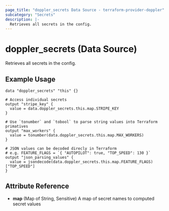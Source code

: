 ```yaml
---
page_title: "doppler_secrets Data Source - terraform-provider-doppler"
subcategory: "Secrets"
description: |-
  Retrieves all secrets in the config.
---
```


# doppler_secrets (Data Source)

Retrieves all secrets in the config.

## Example Usage

```hcl
data "doppler_secrets" "this" {}

# Access individual secrets
output "stripe_key" {
  value = data.doppler_secrets.this.map.STRIPE_KEY
}

# Use `tonumber` and `tobool` to parse string values into Terraform primatives
output "max_workers" {
  value = tonumber(data.doppler_secrets.this.map.MAX_WORKERS)
}

# JSON values can be decoded direcly in Terraform
# e.g. FEATURE_FLAGS = `{ "AUTOPILOT": true, "TOP_SPEED": 130 }`
output "json_parsing_values" {
  value = jsondecode(data.doppler_secrets.this.map.FEATURE_FLAGS)["TOP_SPEED"]
}
```

## Attribute Reference

- **map** (Map of String, Sensitive) A map of secret names to computed secret values
